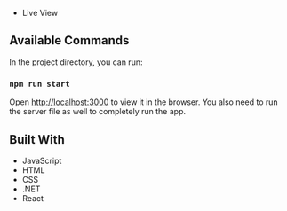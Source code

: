 - Live View

## Available Commands

In the project directory, you can run:

### `npm run start`

Open [http://localhost:3000](http://localhost:3000) to view it in the browser. You also need to run the server file as well to completely run the app.

## Built With

- JavaScript
- HTML
- CSS
- .NET
- React

